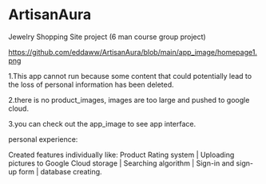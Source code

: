 # ArtisanAura
Jewelry Shopping Site project
(6 man course group project)

https://github.com/eddaww/ArtisanAura/blob/main/app_image/homepage1.png

1.This app cannot run because some content that could potentially lead to the loss of personal information has been deleted.

2.there is no product_images, images are too large and pushed to google cloud. 

3.you can check out the app_image to see app interface. 

personal experience:

Created features individually like: 
Product Rating system | Uploading pictures to Google Cloud storage |  Searching algorithm |
Sign-in and sign-up form | database creating. 

